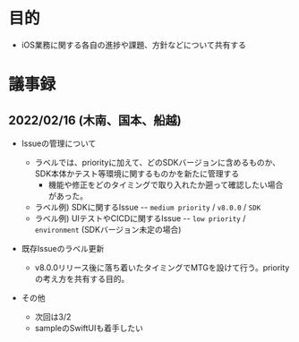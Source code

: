 # 目的

- iOS業務に関する各自の進捗や課題、方針などについて共有する

# 議事録

## 2022/02/16 (木南、国本、船越)

- Issueの管理について
  - ラベルでは、priorityに加えて、どのSDKバージョンに含めるものか、SDK本体かテスト等環境に関するものかを新たに管理する
    - 機能や修正をどのタイミングで取り入れたか遡って確認したい場合があった。
  - ラベル例) SDKに関するIssue -- `medium priority` / `v8.0.0` / `SDK`
  - ラベル例) UIテストやCICDに関するIssue -- `low priority` / `environment` (SDKバージョン未定の場合)

- 既存Issueのラベル更新
  - v8.0.0リリース後に落ち着いたタイミングでMTGを設けて行う。priorityの考え方を共有する目的。

- その他
  - 次回は3/2
  - sampleのSwiftUIも着手したい

